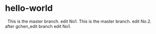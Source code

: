 # hello-world
 
This is the master branch. edit No1.
This is the master branch. edit No.2.  after gchen_edit branch edit No1.
